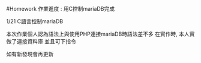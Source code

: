 #Homework 作業進度 : 用C控制mariaDB完成

1/21 C語言控制mariaDB

本次作業個人認為語法上與使用PHP連接mariaDB時語法差不多
在實作時, 本人實做了連接資料庫 並且可下指令 

如有新發現會再更新 
